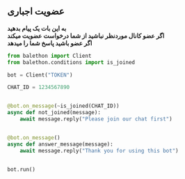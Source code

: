 ## عضویت اجباری

**به این بات یک پیام بدهید\
اگر عضو کانال موردنظر نباشید از شما درخواست عضویت میکند\
اگر عضو باشید پاسخ شما را میدهد**

```python
from balethon import Client
from balethon.conditions import is_joined

bot = Client("TOKEN")

CHAT_ID = 1234567890


@bot.on_message(~is_joined(CHAT_ID))
async def not_joined(message):
    await message.reply("Please join our chat first")


@bot.on_message()
async def answer_message(message):
    await message.reply("Thank you for using this bot")


bot.run()
```